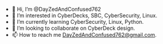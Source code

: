 - 👋 Hi, I’m @DayZedAndConfused762
- 👀 I’m interested in CyberDecks, SBC, CyberSecurity, Linux.
- 🌱 I’m currently learning CyberSecurity, Linux, Python.
- 💞️ I’m looking to collaborate on CyberDeck design.
- 📫 How to reach me DayZedAndConfused762@gmail.com.

<!---
DayZedAndConfused762/DayZedAndConfused762 is a ✨ special ✨ repository because its `README.md` (this file) appears on your GitHub profile.
You can click the Preview link to take a look at your changes.
--->

